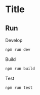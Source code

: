 # Title

## Run

Develop

```sh
npm run dev
```

Build

```sh
npm run build
```

Test

```sh
npm run test
```
